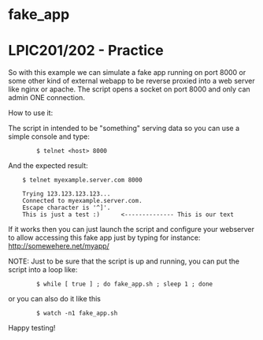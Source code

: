 # fake_app

# LPIC201/202 - Practice

So with this example we can simulate a fake app running on port 8000
or some other kind of external webapp to be reverse proxied into a web server like nginx or apache.
The script opens a socket on port 8000 and only can admin ONE connection. 

How to use it:

The script in intended to be "something" serving data so you can use a simple console and type:

            $ telnet <host> 8000

And the expected result:

      	$ telnet myexample.server.com 8000

      	Trying 123.123.123.123...
      	Connected to myexample.server.com.
      	Escape character is '^]'.
      	This is just a test :) 		<-------------- This is our text

 If it works then you can just launch the script and configure your
 webserver to allow accessing this fake app just by typing for instance: http://somewehere.net/myapp/

NOTE: Just to be sure that the script is up and running, you can put the script into a loop like:

            $ while [ true ] ; do fake_app.sh ; sleep 1 ; done

 or you can also do it like this

            $ watch -n1 fake_app.sh

 Happy testing!

